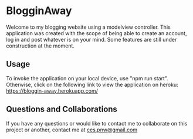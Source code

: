 # BlogginAway

Welcome to my blogging website using a modelview controller. This application was created with the scope of being able to create an account, 
log in and post whatever is on your mind. Some features are still under construction at the moment. 

## Usage
To invoke the application on your local device, use "npm run start".
Otherwise, click on the following link to view the application on heroku: https://bloggin-away.herokuapp.com/

## Questions and Collaborations
If you have any questions or would like to contact me to collaborate on this project or another, contact me at ces.pnw@gmail.com
